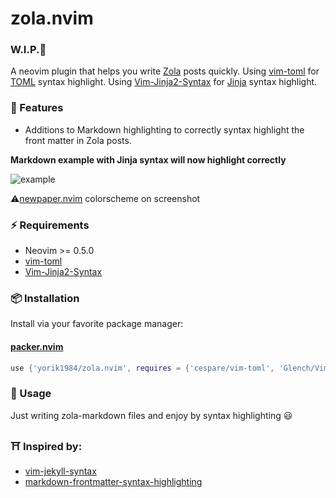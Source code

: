 #  zola.nvim

###  W.I.P.🚧

A neovim plugin that helps you write [Zola](https://www.getzola.org/) posts quickly. 
Using [vim-toml](https://github.com/cespare/vim-toml) for [TOML](https://toml.io/en/) syntax highlight.
Using [Vim-Jinja2-Syntax](https://github.com/Glench/Vim-Jinja2-Syntax) for [Jinja](https://jinja.palletsprojects.com/en/3.0.x/) syntax highlight.

### 🌟 Features
+ Additions to Markdown highlighting to correctly syntax highlight the front matter in Zola posts.

**Markdown example with Jinja syntax will now highlight correctly**

![example](https://user-images.githubusercontent.com/1559192/132262784-6a3b0191-1b3a-4361-871d-43fcfcea6ff2.png)

 ⚠️[newpaper.nvim](https://github.com/yorik1984/newpaper.nvim) colorscheme on screenshot

### ⚡️ Requirements

+ Neovim >= 0.5.0
+ [vim-toml](https://github.com/cespare/vim-toml)
+ [Vim-Jinja2-Syntax](https://github.com/Glench/Vim-Jinja2-Syntax)

### 📦 Installation

Install via your favorite package manager:

#### [packer.nvim](https://github.com/wbthomason/packer.nvim)

```lua
use {'yorik1984/zola.nvim', requires = {'cespare/vim-toml', 'Glench/Vim-Jinja2-Syntax'}}
```

### 🚀 Usage

Just writing zola-markdown files and enjoy by syntax highlighting 😃

### ⛩️  Inspired by:

+ [vim-jekyll-syntax](https://github.com/emanuelen5/vim-jekyll-syntax)
+ [markdown-frontmatter-syntax-highlighting](https://www.maero.dk/markdown-frontmatter-syntax-highlighting/)
